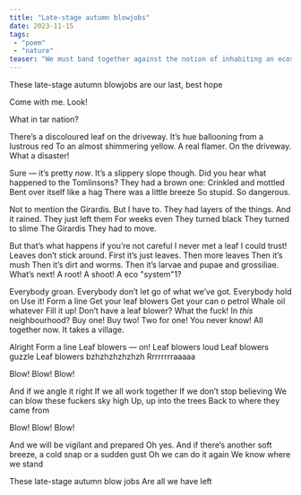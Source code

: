 ```yaml
---
title: "Late-stage autumn blowjobs" 
date: 2023-11-15
tags: 
 - "poem"
 - "nature"
teaser: "We must band together against the notion of inhabiting an ecosystem"
---
```


These late-stage autumn blowjobs
are our last, best hope

Come with me.
Look!

What in tar nation?

There’s a discoloured leaf on the driveway.
It’s hue ballooning from a lustrous red 
To an almost shimmering yellow.
A real flamer.
On the driveway.
What a disaster!

Sure — it’s pretty *now*.
It’s a slippery slope though.
Did you hear what happened to the Tomlinsons?
They had a brown one:
Crinkled and mottled
Bent over itself like a hag
There was a little breeze
So stupid. So dangerous.

Not to mention the Girardis.
But I have to.
They had layers of the things.
And it rained.
They just left them
For weeks even
They turned black
They turned to slime
The Girardis
They had to move.

But that’s what happens if you’re not careful
I never met a leaf I could trust!
Leaves don’t stick around.
First it’s just leaves.
Then more leaves
Then it’s mush
Then it’s dirt and worms.
Then it’s larvae and pupae and grossiliae.
What’s next!
A root! A shoot! 
A eco "system"1?

Everybody groan.
Everybody don’t let go of what we’ve got.
Everybody hold on
Use it!
Form a line
Get your leaf blowers
Get your can o petrol
Whale oil whatever
Fill it up!
Don’t have a leaf blower?
What the fuck!
In *this* neighbourhood?
Buy one! Buy two! Two for one! You never know!
All together now. 
It takes a village.

Alright
Form a line
Leaf blowers — on!
Leaf blowers loud
Leaf blowers guzzle
Leaf blowers bzhzhzhzhzhzh Rrrrrrrraaaaa

Blow! Blow! Blow!

And if we angle it right
If we all work together
If we don’t stop believing
We can blow these fuckers sky high
Up, up into the trees
Back to where they came from

Blow! Blow! Blow!

And we will be vigilant and prepared
Oh yes. 
And if there’s another soft breeze, 
a cold snap or a sudden gust
Oh we can do it again
We know where we stand

These late-stage autumn blow jobs
Are all we have left
